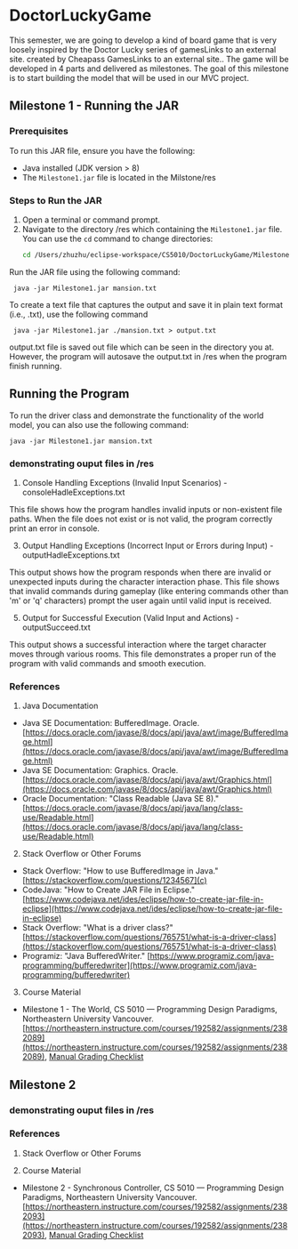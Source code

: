 # DoctorLuckyGame
This semester, we are going to develop a kind of board game that is very loosely inspired by the Doctor Lucky series of gamesLinks to an external site. created by Cheapass GamesLinks to an external site.. The game will be developed in 4 parts and delivered as milestones. The goal of this milestone is to start building the model that will be used in our MVC project. 

## Milestone 1 - Running the JAR

### Prerequisites
To run this JAR file, ensure you have the following:
- Java installed (JDK version > 8)
- The `Milestone1.jar` file is located in the Milstone/res


### Steps to Run the JAR
1. Open a terminal or command prompt.
2. Navigate to the directory /res which containing the `Milestone1.jar` file. You can use the `cd` command to change directories:
   ```bash
   cd /Users/zhuzhu/eclipse-workspace/CS5010/DoctorLuckyGame/Milestone/res

Run the JAR file using the following command:

     java -jar Milestone1.jar mansion.txt 

To create a text file that captures the output and save it in plain text format (i.e., .txt), use the following command

     java -jar Milestone1.jar ./mansion.txt > output.txt

output.txt file is saved out file which can be seen in the directory you at. However, the program will autosave the output.txt in /res when the program finish running.

## Running the Program

To run the driver class and demonstrate the functionality of the world model, you can also use the following command:

    java -jar Milestone1.jar mansion.txt 

### demonstrating ouput files in /res
1. Console Handling Exceptions (Invalid Input Scenarios) - consoleHadleExceptions.txt
   
This file shows how the program handles invalid inputs or non-existent file paths. When the file does not exist or is not valid, the program correctly print an error in console.

3. Output Handling Exceptions (Incorrect Input or Errors during Input) - outputHadleExceptions.txt
   
This output shows how the program responds when there are invalid or unexpected inputs during the character interaction phase. This file shows that invalid commands during gameplay (like entering commands other than 'm' or 'q' characters) prompt the user again until valid input is received​.

5. Output for Successful Execution (Valid Input and Actions) - outputSucceed.txt
   
This output shows a successful interaction where the target character moves through various rooms. This file demonstrates a proper run of the program with valid commands and smooth execution​.

### References
1. Java Documentation
- Java SE Documentation: BufferedImage. Oracle. [https://docs.oracle.com/javase/8/docs/api/java/awt/image/BufferedImage.html](https://docs.oracle.com/javase/8/docs/api/java/awt/image/BufferedImage.html)
- Java SE Documentation: Graphics. Oracle. [https://docs.oracle.com/javase/8/docs/api/java/awt/Graphics.html](https://docs.oracle.com/javase/8/docs/api/java/awt/Graphics.html)
- Oracle Documentation: "Class Readable (Java SE 8)." [https://docs.oracle.com/javase/8/docs/api/java/lang/class-use/Readable.html](https://docs.oracle.com/javase/8/docs/api/java/lang/class-use/Readable.html)

2. Stack Overflow or Other Forums
- Stack Overflow: "How to use BufferedImage in Java." [https://stackoverflow.com/questions/1234567](c)
- CodeJava: "How to Create JAR File in Eclipse." [https://www.codejava.net/ides/eclipse/how-to-create-jar-file-in-eclipse](https://www.codejava.net/ides/eclipse/how-to-create-jar-file-in-eclipse)
- Stack Overflow: "What is a driver class?" [https://stackoverflow.com/questions/765751/what-is-a-driver-class](https://stackoverflow.com/questions/765751/what-is-a-driver-class)
- Programiz: "Java BufferedWriter." [https://www.programiz.com/java-programming/bufferedwriter](https://www.programiz.com/java-programming/bufferedwriter)

3. Course Material
- Milestone 1 - The World, CS 5010 — Programming Design Paradigms, Northeastern University Vancouver. [https://northeastern.instructure.com/courses/192582/assignments/2382089](https://northeastern.instructure.com/courses/192582/assignments/2382089), [Manual Grading Checklist](https://northeastern.instructure.com/courses/192582/pages/manual-grading-checklist)

## Milestone 2
### demonstrating ouput files in /res
### References
1. Stack Overflow or Other Forums


2. Course Material
- Milestone 2 - Synchronous Controller, CS 5010 — Programming Design Paradigms, Northeastern University Vancouver. [https://northeastern.instructure.com/courses/192582/assignments/2382093](https://northeastern.instructure.com/courses/192582/assignments/2382093), [Manual Grading Checklist](https://northeastern.instructure.com/courses/192582/pages/manual-grading-checklist)
